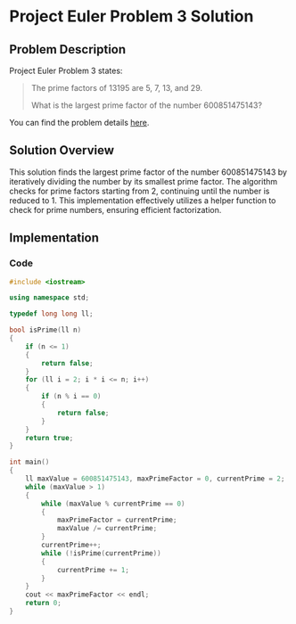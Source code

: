 # Project Euler Problem 3 Solution

## Problem Description

Project Euler Problem 3 states:

> The prime factors of 13195 are 5, 7, 13, and 29.
>
> What is the largest prime factor of the number 600851475143?

You can find the problem details [here](https://projecteuler.net/problem=3).

## Solution Overview

This solution finds the largest prime factor of the number 600851475143 by iteratively dividing the number by its smallest prime factor. The algorithm checks for prime factors starting from 2, continuing until the number is reduced to 1. This implementation effectively utilizes a helper function to check for prime numbers, ensuring efficient factorization.

## Implementation

### Code

```cpp
#include <iostream>

using namespace std;

typedef long long ll;

bool isPrime(ll n)
{
    if (n <= 1)
    {
        return false;
    }
    for (ll i = 2; i * i <= n; i++)
    {
        if (n % i == 0)
        {
            return false;
        }
    }
    return true;
}

int main()
{
    ll maxValue = 600851475143, maxPrimeFactor = 0, currentPrime = 2;
    while (maxValue > 1)
    {
        while (maxValue % currentPrime == 0)
        {
            maxPrimeFactor = currentPrime;
            maxValue /= currentPrime;
        }
        currentPrime++;
        while (!isPrime(currentPrime))
        {
            currentPrime += 1;
        }
    }
    cout << maxPrimeFactor << endl;
    return 0;
}
